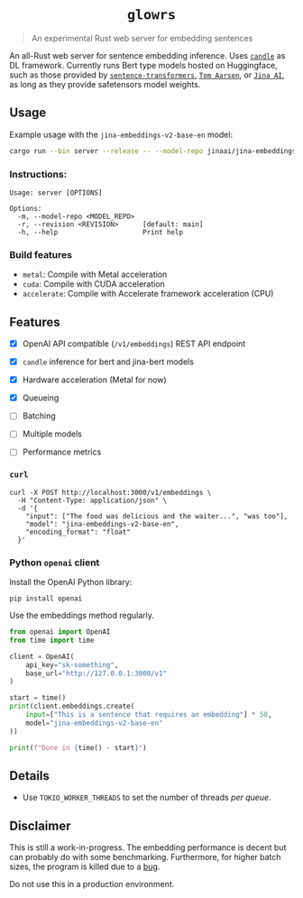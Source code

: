 <div align="center">

# `glowrs`

</div>


> An experimental Rust web server for embedding sentences

An all-Rust web server for sentence embedding inference. Uses
[`candle`](https://github.com/huggingface/candle) as DL framework. Currently runs Bert type models hosted on Huggingface, such as those provided by 
[`sentence-transformers`](https://huggingface.co/sentence-transformers), 
[`Tom Aarsen`](https://huggingface.co/tomaarsen), or [`Jina AI`](https://huggingface.co/jinaai), as long as they provide safetensors model weights.

## Usage

Example usage with the `jina-embeddings-v2-base-en` model:

```bash
cargo run --bin server --release -- --model-repo jinaai/jina-embeddings-v2-base-en
```

### Instructions:

```shell
Usage: server [OPTIONS]

Options:
  -m, --model-repo <MODEL_REPO>  
  -r, --revision <REVISION>      [default: main]
  -h, --help                     Print help
```

### Build features

* `metal`: Compile with Metal acceleration
* `cuda`: Compile with CUDA acceleration
* `accelerate`: Compile with Accelerate framework acceleration (CPU)

## Features

- [X] OpenAI API compatible (`/v1/embeddings`) REST API endpoint
- [X] `candle` inference for bert and jina-bert models
- [X] Hardware acceleration (Metal for now)
- [X] Queueing
- [ ] Batching
- [ ] Multiple models 
- [ ] Performance metrics


### `curl`
```shell
curl -X POST http://localhost:3000/v1/embeddings \
  -H "Content-Type: application/json" \
  -d '{
    "input": ["The food was delicious and the waiter...", "was too"], 
    "model": "jina-embeddings-v2-base-en",
    "encoding_format": "float"
  }'
```


### Python `openai` client

Install the OpenAI Python library:
```shell
pip install openai
```

Use the embeddings method regularly.
```python
from openai import OpenAI
from time import time

client = OpenAI(
	api_key="sk-something",
	base_url="http://127.0.0.1:3000/v1"
)

start = time()
print(client.embeddings.create(
	input=["This is a sentence that requires an embedding"] * 50,
	model="jina-embeddings-v2-base-en"
))

print(f"Done in {time() - start}")
```

## Details

* Use `TOKIO_WORKER_THREADS` to set the number of threads _per queue_.

## Disclaimer

This is still a work-in-progress. The embedding performance is decent but can probably do with some
benchmarking. Furthermore, for higher batch sizes, the program is killed due to a [bug](https://github.com/huggingface/candle/issues/1596).

Do not use this in a production environment. 